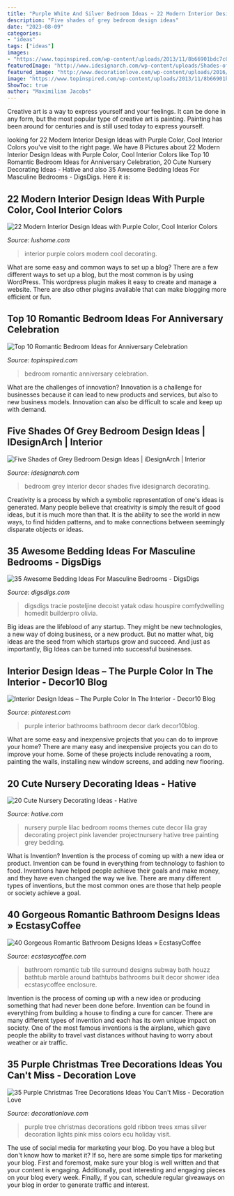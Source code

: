 ```yaml
---
title: "Purple White And Silver Bedroom Ideas ~ 22 Modern Interior Design Ideas With Purple Color, Cool Interior Colors"
description: "Five shades of grey bedroom design ideas"
date: "2023-08-09"
categories:
- "ideas"
tags: ["ideas"]
images:
- "https://www.topinspired.com/wp-content/uploads/2013/11/8b66901bdc7c0eb60c3f55ff1ecab1a0.jpg"
featuredImage: "http://www.idesignarch.com/wp-content/uploads/Shades-of-Grey-Bedroom-Interior-Decor_5.jpg"
featured_image: "http://www.decorationlove.com/wp-content/uploads/2016/10/Purple-and-Gold-Christmas-Tree-Design.jpg"
image: "https://www.topinspired.com/wp-content/uploads/2013/11/8b66901bdc7c0eb60c3f55ff1ecab1a0.jpg"
ShowToc: true
author: "Maximilian Jacobs"
---
```



Creative art is a way to express yourself and your feelings. It can be done in any form, but the most popular type of creative art is painting. Painting has been around for centuries and is still used today to express yourself.

	

		
looking for 22 Modern Interior Design Ideas with Purple Color, Cool Interior Colors you've visit to the right page. We have 8 Pictures about 22 Modern Interior Design Ideas with Purple Color, Cool Interior Colors like Top 10 Romantic Bedroom Ideas for Anniversary Celebration, 20 Cute Nursery Decorating Ideas - Hative and also 35 Awesome Bedding Ideas For Masculine Bedrooms - DigsDigs. Here it is:
		
    
## 22 Modern Interior Design Ideas With Purple Color, Cool Interior Colors

<img loading=lazy src="https://www.lushome.com/wp-content/uploads/2013/01/interior-colors-purple-color-schemes-1.jpg" onerror="this.onerror=null;this.src='https://tse4.mm.bing.net/th?id=OIP.6dULKh_oOTcGLr4LNiY4GwHaLG&amp;pid=15.1';" alt="22 Modern Interior Design Ideas with Purple Color, Cool Interior Colors">

_Source: lushome.com_

>interior purple colors modern cool decorating. 

	

What are some easy and common ways to set up a blog?
There are a few different ways to set up a blog, but the most common is by using WordPress. This wordpress plugin makes it easy to create and manage a website. There are also other plugins available that can make blogging more efficient or fun.

    
## Top 10 Romantic Bedroom Ideas For Anniversary Celebration

<img loading=lazy src="https://www.topinspired.com/wp-content/uploads/2013/11/8b66901bdc7c0eb60c3f55ff1ecab1a0.jpg" onerror="this.onerror=null;this.src='https://tse3.mm.bing.net/th?id=OIP.-8eA5RMYFbUsyaBtfylF2gHaJ3&amp;pid=15.1';" alt="Top 10 Romantic Bedroom Ideas for Anniversary Celebration">

_Source: topinspired.com_

>bedroom romantic anniversary celebration. 

	

What are the challenges of innovation?
Innovation is a challenge for businesses because it can lead to new products and services, but also to new business models. Innovation can also be difficult to scale and keep up with demand.

    
## Five Shades Of Grey Bedroom Design Ideas | IDesignArch | Interior

<img loading=lazy src="http://www.idesignarch.com/wp-content/uploads/Shades-of-Grey-Bedroom-Interior-Decor_5.jpg" onerror="this.onerror=null;this.src='https://tse1.mm.bing.net/th?id=OIP.tE-S_Zn7lQ745rPyMSMLNwHaJ4&amp;pid=15.1';" alt="Five Shades of Grey Bedroom Design Ideas | iDesignArch | Interior">

_Source: idesignarch.com_

>bedroom grey interior decor shades five idesignarch decorating. 

	

Creativity is a process by which a symbolic representation of one's ideas is generated. Many people believe that creativity is simply the result of good ideas, but it is much more than that. It is the ability to see the world in new ways, to find hidden patterns, and to make connections between seemingly disparate objects or ideas.

    
## 35 Awesome Bedding Ideas For Masculine Bedrooms - DigsDigs

<img loading=lazy src="https://www.digsdigs.com/photos/14-patterned-black-bedding.jpg" onerror="this.onerror=null;this.src='https://tse2.mm.bing.net/th?id=OIP.eOw5QlelOJoARiBuTtsh4AHaKC&amp;pid=15.1';" alt="35 Awesome Bedding Ideas For Masculine Bedrooms - DigsDigs">

_Source: digsdigs.com_

>digsdigs tracie posteljine decoist yatak odası houspire comfydwelling homedit builderpro olivia. 

	

Big ideas are the lifeblood of any startup. They might be new technologies, a new way of doing business, or a new product. But no matter what, big ideas are the seed from which startups grow and succeed. And just as importantly, Big Ideas can be turned into successful businesses.

    
## Interior Design Ideas – The Purple Color In The Interior - Decor10 Blog

<img loading=lazy src="https://i.pinimg.com/736x/0e/3d/79/0e3d79cf3fccb22a7058255ce78883e3--purple-colors-the-purple.jpg" onerror="this.onerror=null;this.src='https://tse4.mm.bing.net/th?id=OIP.BAwCHg-X_zIvhEqqgDze1AHaKP&amp;pid=15.1';" alt="Interior Design Ideas – The Purple Color In The Interior - Decor10 Blog">

_Source: pinterest.com_

>purple interior bathrooms bathroom decor dark decor10blog. 

	

What are some easy and inexpensive projects that you can do to improve your home?
There are many easy and inexpensive projects you can do to improve your home. Some of these projects include renovating a room, painting the walls, installing new window screens, and adding new flooring.

    
## 20 Cute Nursery Decorating Ideas - Hative

<img loading=lazy src="https://hative.com/wp-content/uploads/2014/07/nursery-decorating-ideas/18-purple-baby-girl-nursery.jpg" onerror="this.onerror=null;this.src='https://tse1.mm.bing.net/th?id=OIP.7wVQd9AMfRaPOUdGfIofqAHaJ4&amp;pid=15.1';" alt="20 Cute Nursery Decorating Ideas - Hative">

_Source: hative.com_

>nursery purple lilac bedroom rooms themes cute decor lila gray decorating project pink lavender projectnursery hative tree painting grey bedding. 

	

What is Invention?
Invention is the process of coming up with a new idea or product. Invention can be found in everything from technology to fashion to food. Inventions have helped people achieve their goals and make money, and they have even changed the way we live. There are many different types of inventions, but the most common ones are those that help people or society achieve a goal.

    
## 40 Gorgeous Romantic Bathroom Designs Ideas » EcstasyCoffee

<img loading=lazy src="https://i0.wp.com/www.ecstasycoffee.com/wp-content/uploads/2016/10/Romantic-Bathroom-idea.jpg" onerror="this.onerror=null;this.src='https://tse3.mm.bing.net/th?id=OIP.l7IzUj7hrhF80WaCauac6wHaJ4&amp;pid=15.1';" alt="40 Gorgeous Romantic Bathroom Designs Ideas » EcstasyCoffee">

_Source: ecstasycoffee.com_

>bathroom romantic tub tile surround designs subway bath houzz bathtub marble around bathtubs bathrooms built decor shower idea ecstasycoffee enclosure. 

	

Invention is the process of coming up with a new idea or producing something that had never been done before. Invention can be found in everything from building a house to finding a cure for cancer. There are many different types of invention and each has its own unique impact on society. One of the most famous inventions is the airplane, which gave people the ability to travel vast distances without having to worry about weather or air traffic.

    
## 35 Purple Christmas Tree Decorations Ideas You Can&#039;t Miss - Decoration Love

<img loading=lazy src="http://www.decorationlove.com/wp-content/uploads/2016/10/Purple-and-Gold-Christmas-Tree-Design.jpg" onerror="this.onerror=null;this.src='https://tse1.mm.bing.net/th?id=OIP.VDTTH4Iu4kmypx8CashG9QHaMB&amp;pid=15.1';" alt="35 Purple Christmas Tree Decorations Ideas You Can&#039;t Miss - Decoration Love">

_Source: decorationlove.com_

>purple tree christmas decorations gold ribbon trees xmas silver decoration lights pink miss colors ecu holiday visit. 

	

The use of social media for marketing your blog.
Do you have a blog but don't know how to market it? If so, here are some simple tips for marketing your blog. First and foremost, make sure your blog is well written and that your content is engaging. Additionally, post interesting and engaging pieces on your blog every week. Finally, if you can, schedule regular giveaways on your blog in order to generate traffic and interest.

